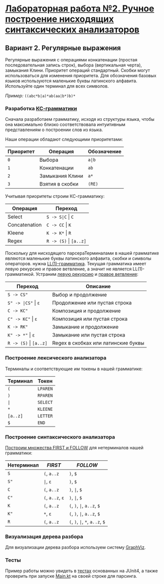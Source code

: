 # [Лабораторная работа №2. Ручное построение нисходящих синтаксических анализаторов](problems.pdf)
## Вариант 2. Регулярные выражения
Регулярные выражения с операциями конкатенации (простая последовательная запись строк), выбора (вертикальная черта), замыкания Клини. Приоритет операций стандартный. Скобки могут использоваться для изменения приоритета. Для обозначения базовых языков используются маленькие буквы латинского алфавита. Используйте один терминал для всех символов.

_Пример:_ `((abc*b|a)*ab(aa|b*)b)*`
### Разработка [КС-грамматики](https://neerc.ifmo.ru/wiki/index.php?title=%D0%9A%D0%BE%D0%BD%D1%82%D0%B5%D0%BA%D1%81%D1%82%D0%BD%D0%BE-%D1%81%D0%B2%D0%BE%D0%B1%D0%BE%D0%B4%D0%BD%D1%8B%D0%B5_%D0%B3%D1%80%D0%B0%D0%BC%D0%BC%D0%B0%D1%82%D0%B8%D0%BA%D0%B8,_%D0%B2%D1%8B%D0%B2%D0%BE%D0%B4,_%D0%BB%D0%B5%D0%B2%D0%BE-_%D0%B8_%D0%BF%D1%80%D0%B0%D0%B2%D0%BE%D1%81%D1%82%D0%BE%D1%80%D0%BE%D0%BD%D0%BD%D0%B8%D0%B9_%D0%B2%D1%8B%D0%B2%D0%BE%D0%B4,_%D0%B4%D0%B5%D1%80%D0%B5%D0%B2%D0%BE_%D1%80%D0%B0%D0%B7%D0%B1%D0%BE%D1%80%D0%B0)
Сначала разработаем грамматику, исходя из структуры языка, чтобы она максимально близко соответствовала интуитивным представлениям о построении слов из языка.

Наши операции обладают следующими приоритетами:

| Приоритет | Операция        | Обозначение |
|-----------|-----------------|-------------|
| `0`       | Выбора          | `a\|b`      |
| `1`       | Конкатенации    | `ab`        |
| `2`       | Замыкания Клини | `a*`        |
| `3`       | Взятия в скобки | `(RE)`      |

Учитывая приоритеты строим КС-грамматику:

| Операция      | Переход                 |
|---------------|-------------------------|
| Select        | `S -> S\|C` \| `C`       |
| Concatenation | `С -> CC` \| `K`        |
| Kleene        | `K -> K*` \| `R`        |
| Regex         | `R -> (S)` \| `[a..z]`  |

Поскольку для нисходящего парсераТерминалами в нашей грамматике являются маленькие буквы латинского алфавита, скобки и символы операторов. нужна [LL(1)-грамматика](https://neerc.ifmo.ru/wiki/index.php?title=LL(k)-%D0%B3%D1%80%D0%B0%D0%BC%D0%BC%D0%B0%D1%82%D0%B8%D0%BA%D0%B8,_%D0%BC%D0%BD%D0%BE%D0%B6%D0%B5%D1%81%D1%82%D0%B2%D0%B0_FIRST_%D0%B8_FOLLOW). Текущая грамматика имеет левую рекурсию и правое ветвление, а значит не является LL(1)-грамматикой. Устраним [левую рекурсию](https://neerc.ifmo.ru/wiki/index.php?title=%D0%A3%D1%81%D1%82%D1%80%D0%B0%D0%BD%D0%B5%D0%BD%D0%B8%D0%B5_%D0%BB%D0%B5%D0%B2%D0%BE%D0%B9_%D1%80%D0%B5%D0%BA%D1%83%D1%80%D1%81%D0%B8%D0%B8) и [правое ветвление](https://neerc.ifmo.ru/wiki/index.php?title=LL(k)-%D0%B3%D1%80%D0%B0%D0%BC%D0%BC%D0%B0%D1%82%D0%B8%D0%BA%D0%B8,_%D0%BC%D0%BD%D0%BE%D0%B6%D0%B5%D1%81%D1%82%D0%B2%D0%B0_FIRST_%D0%B8_FOLLOW):

| Переход               | Описание                              |
|-----------------------|---------------------------------------|
| `S -> CS"`            | Выбор и продолжение                   |
| `S" -> \|CS"` \| `ε`  | Продолжение или пустая строка         |
| `C -> KC"`            | Композиция и продолжение              |
| `C" -> KC"` \| `ε`    | Композиция или пустая строка          |
| `K -> RK"`            | Замыкание и продолжение               |
| `K" -> *"` \| `ε`    | Замыкание или пустая строка           |
| `R -> (S)` \| `[a..z]`| Regex в скобках или латинские буквы   |

###  Построение лексического анализатора
Терминалы и соответствующие им токены в нашей грамматике:

| Терминал | Токен      |
|----------|------------|
| `(`      | `LPAREN`   |
| `)`      | `RPAREN`   |
| `\|`      | `SELECT`   |
| `*`      | `KLEENE`   |
| `[a..z]` | `LETTER`   |
| `$`      | `END`      |

### Построение синтаксического анализатора
[Построим множества FIRST и FOLLOW](https://neerc.ifmo.ru/wiki/index.php?title=%D0%9F%D0%BE%D1%81%D1%82%D1%80%D0%BE%D0%B5%D0%BD%D0%B8%D0%B5_FIRST_%D0%B8_FOLLOW) для нетерминалов нашей грамматики:

| Нетерминал | *FIRST*          | *FOLLOW*                          |
|------------|------------------|-----------------------------------|
| `S`        | `(`, `a..z`      | `)`, `$`                          |
| `S"`       | `\|`, `ε`         | `)`, `$`                          |
| `C`        | `(`, `a..z`      | `)`, `\|`, `$`                     |
| `C"`       | `(`, `a..z`, `ε` | `)`, `\|`, `$`                     |
| `K`        | `(`, `a..z`      | `(`, `)`, `\|`, `a..z`, `$`        |
| `K"`       | `*`, `ε`         | `(`, `)`, `\|`, `a..z`, `$`        |
| `R`        | `(`, `a..z`      | `(`, `)`, `\|`, `*`, `a..z`, `$`   |

###  Визуализация дерева разбора
Для визуализации дерева разбора используем систему [GraphViz](https://graphviz.org/).
###  Тесты
Пример работы можно увидеть в [тестах](src/test/java/Tests.kt) основанных на JUnit4, а также проверить при запуске [Main.kt](src/main/java/Main.kt) на своей строке для парсинга.
